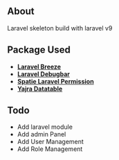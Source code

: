 ## About

Laravel skeleton build with laravel v9

## Package Used

- **[Laravel Breeze](https://laravel.com/docs/9.x/starter-kits#introduction)**
- **[Laravel Debugbar](https://github.com/barryvdh/laravel-debugbar)**
- **[Spatie Laravel Permission](https://spatie.be/docs/laravel-permission/v5/introduction)**
- **[Yajra Datatable](https://yajrabox.com/docs/laravel-datatables/master/introduction)**

## Todo
- Add laravel module
- Add admin Panel
- Add User Management
- Add Role Management